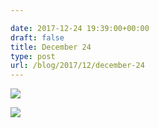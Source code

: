 ```yaml
---

date: 2017-12-24 19:39:00+00:00
draft: false
title: December 24
type: post
url: /blog/2017/12/december-24
---
```




  
![](/images/2017-12-24-201712december-24/IMG_3472.jpg)

  

  
![](/images/2017-12-24-201712december-24/IMG_3475.jpg)

  


